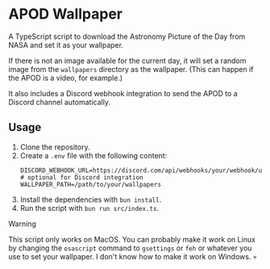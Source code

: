 # APOD Wallpaper

A TypeScript script to download the Astronomy Picture of the Day from NASA and set it as your wallpaper.

If there is not an image available for the current day, it will set a random image from the `wallpapers` directory as the wallpaper. (This can happen if the APOD is a video, for example.)

It also includes a Discord webhook integration to send the APOD to a Discord channel automatically.

## Usage

1. Clone the repository.
2. Create a `.env` file with the following content:
   ```env
   DISCORD_WEBHOOK_URL=https://discord.com/api/webhooks/your/webhook/url # optional for Discord integration
   WALLPAPER_PATH=/path/to/your/wallpapers
   ```
3. Install the dependencies with `bun install`.
4. Run the script with `bun run src/index.ts`.

> [!WARNING]  
> This script only works on MacOS.
> You can probably make it work on Linux by changing the `osascript` command to `gsettings` or `feh` or whatever you use to set your wallpaper.
> I don't know how to make it work on Windows. 💀
